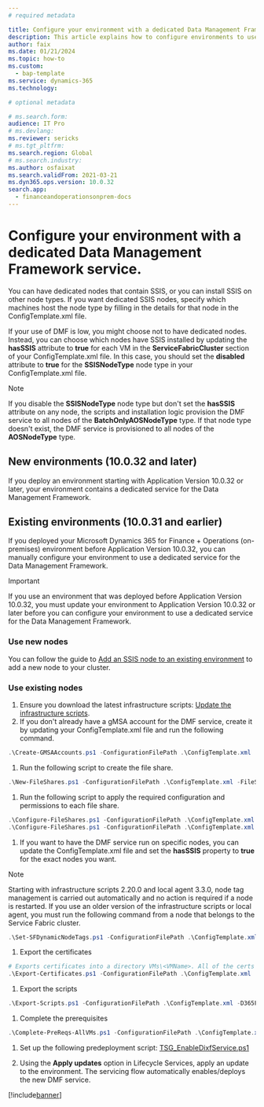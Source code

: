 ```yaml
---
# required metadata

title: Configure your environment with a dedicated Data Management Framework service.
description: This article explains how to configure environments to use dedicated a separate service for the Data Management Framework.
author: faix
ms.date: 01/21/2024
ms.topic: how-to
ms.custom: 
  - bap-template
ms.service: dynamics-365
ms.technology: 

# optional metadata

# ms.search.form:
audience: IT Pro
# ms.devlang: 
ms.reviewer: sericks
# ms.tgt_pltfrm: 
ms.search.region: Global
# ms.search.industry:
ms.author: osfaixat
ms.search.validFrom: 2021-03-21
ms.dyn365.ops.version: 10.0.32
search.app:
  - financeandoperationsonprem-docs
---
```


# Configure your environment with a dedicated Data Management Framework service.

You can have dedicated nodes that contain SSIS, or you can install SSIS on other node types. If you want dedicated SSIS nodes, specify which machines host the node type by filling in the details for that node in the ConfigTemplate.xml file.

If your use of DMF is low, you might choose not to have dedicated nodes. Instead, you can choose which nodes have SSIS installed by updating the **hasSSIS** attribute to **true** for each VM in the **ServiceFabricCluster** section of your ConfigTemplate.xml file. In this case, you should set the **disabled** attribute to **true** for the **SSISNodeType** node type in your ConfigTemplate.xml file.

> [!NOTE]
> If you disable the **SSISNodeType** node type but don't set the **hasSSIS** attribute on any node, the scripts and installation logic provision the DMF service to all nodes of the **BatchOnlyAOSNodeType** type. If that node type doesn't exist, the DMF service is provisioned to all nodes of the **AOSNodeType** type.

## New environments (10.0.32 and later)

If you deploy an environment starting with Application Version 10.0.32 or later, your environment contains a dedicated service for the Data Management Framework.

## Existing environments (10.0.31 and earlier)

If you deployed your Microsoft Dynamics 365 for Finance + Operations (on-premises) environment before Application Version 10.0.32, you can manually configure your environment to use a dedicated service for the Data Management Framework.

> [!IMPORTANT]
> If you use an environment that was deployed before Application Version 10.0.32, you must update your environment to Application Version 10.0.32 or later before you can configure your environment to use a dedicated service for the Data Management Framework.

### Use new nodes

You can follow the guide to [Add an SSIS node to an existing environment](./ssis-node.md) to add a new node to your cluster.

### Use existing nodes

1. Ensure you download the latest infrastructure scripts: [Update the infrastructure scripts](./obtain-infrascripts-onprem.md#update-the-infrastructure-scripts).
1. If you don't already have a gMSA account for the DMF service, create it by updating your ConfigTemplate.xml file and run the following command.

```powershell
.\Create-GMSAAccounts.ps1 -ConfigurationFilePath .\ConfigTemplate.xml
```

1. Run the following script to create the file share.

```powershell
.\New-FileShares.ps1 -ConfigurationFilePath .\ConfigTemplate.xml -FileShareReference "dixf"
```

1. Run the following script to apply the required configuration and permissions to each file share.

```powershell
.\Configure-FileShares.ps1 -ConfigurationFilePath .\ConfigTemplate.xml -FileShareReference "dixf"
.\Configure-FileShares.ps1 -ConfigurationFilePath .\ConfigTemplate.xml -FileShareReference "aos"
```

1. If you want to have the DMF service run on specific nodes, you can update the ConfigTemplate.xml file and set the **hasSSIS** property to **true** for the exact nodes you want.

> [!NOTE]
> Starting with infrastructure scripts 2.20.0 and local agent 3.3.0, node tag management is carried out automatically and no action is required if a node is restarted. If you use an older version of the infrastructure scripts or local agent, you must run the following command from a node that belongs to the Service Fabric cluster.
> ```powershell
> .\Set-SFDynamicNodeTags.ps1 -ConfigurationFilePath .\ConfigTemplate.xml
> ```

1. Export the certificates

```PowerShell
# Exports certificates into a directory VMs\<VMName>. All of the certs are written to the infrastructure\Certs folder.
.\Export-Certificates.ps1 -ConfigurationFilePath .\ConfigTemplate.xml
```
1. Export the scripts

```PowerShell
.\Export-Scripts.ps1 -ConfigurationFilePath .\ConfigTemplate.xml -D365FOVersion <application version: i.e. 10.0.40>
```

1. Complete the prerequisites

```powershell
.\Complete-PreReqs-AllVMs.ps1 -ConfigurationFilePath .\ConfigTemplate.xml
```

1. Set up the following predeployment script: [TSG_EnableDixfService.ps1](./onprem-tsg-implementations.md#enableDixf)

1. Using the **Apply updates** option in Lifecycle Services, apply an update to the environment. The servicing flow automatically enables/deploys the new DMF service.

[!include[banner](../includes/banner.md)]

